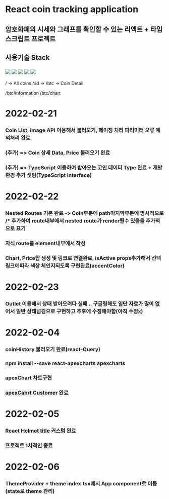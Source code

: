 # React coin tracking application
## 암호화폐의 시세와 그래프를 확인할 수 있는 리액트 + 타입스크립트 프로젝트


## 사용기술 Stack
### <img src="https://img.shields.io/badge/React-61DAFB?style=flat-square&logo=React&logoColor=white"/> <img src="https://img.shields.io/badge/TypeScript-3178C6?style=flat-square&logo=TypeScript&logoColor=white"/> <img src="https://img.shields.io/badge/ReactQuery-FF4154?style=flat-square&logo=ReactQuery&logoColor=white"/> <img src="https://img.shields.io/badge/ReactRouter-CA4245?style=flat-square&logo=ReactRouter&logoColor=white"/> <img src="https://img.shields.io/badge/JavaScript-F7DF1E?style=flat-square&logo=JavaScript&logoColor=white"/>

/ -> All coins
/:id -> /btc -> Coin Detail

/btc/information
/btc/chart

# 2022-02-21 
### Coin List, image API 이용해서 불러오기, 페이징 처리 파리미터 오류 예외처리 완료
### (추가) => Coin 상세 Data, Price 불러오기 완료
### (추가) => TypeScript 이용하여 받아오는 코인 데이터 Type 완료 + 개발환경 추가 셋팅(TypeScript Interface)

# 2022-02-22
### Nested Routes 기본 완료 -> Coin부분에 path마지막부분에 명시적으로 /* 추가하여 route내부에서 nested route가 render될수 있음을 추가적으로 표기
### 자식 route를 element내부에서 작성
### Chart, Price탑 생성 및 링크로 연결완료, isActive props추가해서 선택 링크에따라 색상 체인지되도록 구현완료(accentColor)

# 2022-02-23
### Outlet 이용해서 상태 받아오려다 실패 .. 구글링해도 일단 자료가 많이 없어서 일반 상태넘김으로 구현하고 추후에 수정해야함(아직 수정x)

# 2022-02-04
### coinHistory 불러오기 완료(react-Query)
### npm install --save react-apexcharts apexcharts
### apexChart 차트구현
### apexCahrt Customer 완료

# 2022-02-05
### React Helmet title 커스텀 완료
### 프로젝트 1차적인 종료

# 2022-02-06
### ThemeProvider + theme index.tsx에서 App component로 이동 (state로 theme 관리)